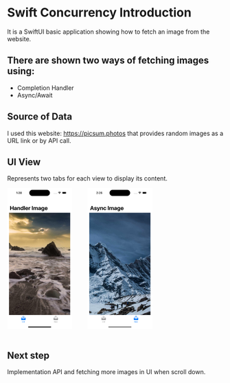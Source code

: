 # Swift Concurrency Introduction

It is a SwiftUI basic application showing how to fetch an image from the website.

## There are shown two ways of fetching images using:

- Completion Handler
- Async/Await

## Source of Data

I used this website: https://picsum.photos that provides random images as a URL link or by API call.

## UI View

Represents two tabs for each view to display its content.


<img src="https://raw.githubusercontent.com/illyShelly/Concurrency_Intro/main/Simulator%20Screen%20Shot%20-%20iPhone%2014%20Pro%20-%202023-03-30%20at%2013.38.39.png" width = "30%" height="30%"> &nbsp;&nbsp;&nbsp;&nbsp;&nbsp;&nbsp;&nbsp;
<img src="https://raw.githubusercontent.com/illyShelly/Concurrency_Intro/main/Simulator%20Screen%20Shot%20-%20iPhone%2014%20Pro%20-%202023-03-30%20at%2014.26.55.png" width = "30%" height="30%"> <br> <br>


## Next step

Implementation API and fetching more images in UI when scroll down.
